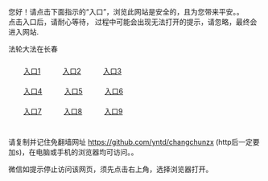 您好！请点击下面指示的“入口”，浏览此网站是安全的，且为您带来平安。。 <br/>
点击入口后，请耐心等待， 过程中可能会出现无法打开的提示，请忽略，最终会进入网站. </br>

法轮大法在长春<br/>
<div style="padding:10px"><a style="margin:20px" target="_blank" href="https://d6t4dx30gexe4.cloudfront.net/2Qpsp?evljhi" id="ccLink1" rel="nofollow">入口1</a> <a target="_blank" style="margin:20px" href="https://d3rlhw6jkk9xq9.cloudfront.net/2Qpsp?ogcvgla" id="ccLink2" rel="nofollow">入口2</a> <a style="margin:20px" target="_blank" href="https://d2nvz44qm0jioo.cloudfront.net/2Qpsp?pytdhz" id="ccLink3" rel="nofollow">入口3</a></div>

<div style="padding:10px" ><a style="margin:20px" target="_blank" href="https://d6t4dx30gexe4.cloudfront.net/2Qpsp?evljhi" id="ccLink4" rel="nofollow">入口4</a> <a style="margin:20px" href="https://d3rlhw6jkk9xq9.cloudfront.net/2Qpsp?ogcvgla" target="_blank" id="ccLink5" rel="nofollow">入口5</a> <a style="margin:20px" href="https://d2nvz44qm0jioo.cloudfront.net/2Qpsp?pytdhz" target="_blank" id="ccLink6" rel="nofollow">入口6</a></div>

<div style="padding:10px"><a style="margin:20px" target="_blank" href="https://d6t4dx30gexe4.cloudfront.net/2Qpsp?evljhi" id="ccLink7" rel="nofollow">入口7</a> <a style="margin:20px" href="https://d3rlhw6jkk9xq9.cloudfront.net/2Qpsp?ogcvgla" target="_blank" id="ccLink8" rel="nofollow">入口8</a> <a style="margin:20px" target="_blank" href="https://d2nvz44qm0jioo.cloudfront.net/2Qpsp?pytdhz" id="ccLink9" rel="nofollow">入口9</a></div>

<br/>



请复制并记住免翻墙网址 https://github.com/yntd/changchunzx (http后一定要加s)，在电脑或手机的浏览器均可访问。。<br/>

微信如提示停止访问该网页，须先点击右上角，选择浏览器打开。
